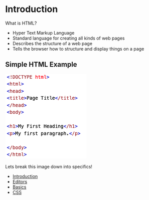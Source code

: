 # Introduction
What is HTML?

+ Hyper Text Markup Language
+ Standard language for creating all kinds of web pages
+ Describes the structure of a web page
+ Tells the browser how to structure and display things on a page


## Simple HTML Example

![Public Domain](HTML.png)

Lets break this image down into specifics!














+ [Introduction](introduction.md)
+ [Editors](editors.md)
+ [Basics](basics.md)
+ [CSS](css.md)

